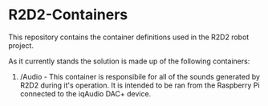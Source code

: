 # R2D2-Containers
This repository contains the container definitions used in the R2D2 robot project.

As it currently stands the solution is made up of the following containers:
1. /Audio - This container is responsibile for all of the sounds generated by R2D2 during it's operation. It is intended to be ran from the Raspberry Pi connected to the iqAudio DAC+ device.